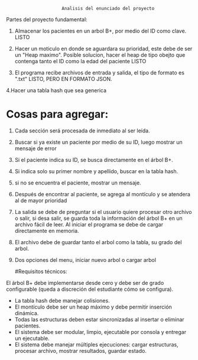                          Analisis del enunciado del proyecto


Partes del proyecto fundamental:

1. Almacenar los pacientes en un arbol B+, por medio del ID como clave. LISTO

2. Hacer un moticulo en donde se aguardara su prioridad, este debe de ser un "Heap maximo". Posible solucion, hacer el heap de tipo obejto que contenga tanto el ID como la edad del paciente LISTO

3. El programa recibe archivos de entrada y salida, el tipo de formato es ".txt" LISTO, PERO EN FORMATO JSON.

4.Hacer una tabla hash que sea generica

   # Cosas para agregar:

1. Cada sección será procesada de inmediato al ser leída.

2. Buscar si ya existe un paciente por medio de su ID, luego mostrar un mensaje de error 

3. Si el paciente indica su ID, se busca directamente en el árbol B+.

4. Si indica solo su primer nombre y apellido, buscar en la tabla hash.

5. si no se encuentra el paciente, mostrar un mensaje.

6. Después de encontrar al paciente, se agrega al montículo y se atendera al de mayor prioridad

7. La salida se debe de preguntar si el usuario quiere procesar otro archivo o salir, si desa salir, se guarda toda la información del árbol B+ en un archivo fácil de leer. Al iniciar el programa se debe de cargar directamente en memoria.

8. El archivo debe de guardar tanto el arbol como la tabla, su grado del arbol.

9. Dos opciones del menu, iniciar nuevo arbol o cargar arbol

    #Requisitos técnicos:

 El árbol B+ debe implementarse desde cero y debe ser de grado configurable (queda
a discreción del estudiante cómo se configura).
- La tabla hash debe manejar colisiones.
- El montículo debe ser un heap máximo y debe permitir inserción dinámica.
- Todas las estructuras deben estar sincronizadas al insertar o eliminar pacientes.
- El sistema debe ser modular, limpio, ejecutable por consola y entregar un
ejecutable.
- El sistema debe manejar múltiples ejecuciones: cargar estructuras, procesar archivo, mostrar resultados, guardar estado.
